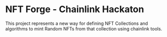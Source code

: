 # NFT Forge - Chainlink Hackaton

This project represents a new way for defining NFT Collections and algorithms to mint Random NFTs from that collection using chainlink tools.

```shell

```
